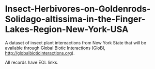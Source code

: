 # Insect-Herbivores-on-Goldenrods-Solidago-altissima-in-the-Finger-Lakes-Region-New-York-USA

A dataset of insect plant intereactions from New York State that will be available through Global Biotic Interactions (GloBI, http://globalbioticinteractions.org).


All records have EOL links.
